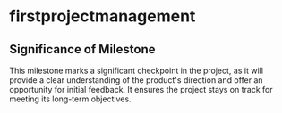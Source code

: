 # firstprojectmanagement

## Significance of Milestone 
This milestone marks a significant checkpoint in the project, as it will provide a clear understanding of the product's direction and offer an opportunity for initial feedback. It ensures the project stays on track for meeting its long-term objectives.
